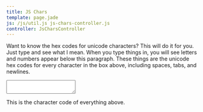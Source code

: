 ```yaml
---
title: JS Chars
template: page.jade
js: /js/util.js js-chars-controller.js
controller: JsCharsController
---
```


Want to know the hex codes for unicode characters?  This will do it for you.  Just type and see what I mean.  When you type things in, you will see letters and numbers appear below this paragraph.  These things are the unicode hex codes for every character in the box above, including spaces, tabs, and newlines.

<textarea auto-grow class="wide" ng-model="input"></textarea>

This is the character code of everything above.

<div class="outline" ng-bind="output"></div>
